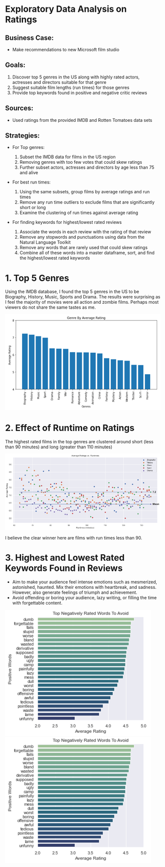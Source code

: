 # Exploratory Data Analysis on Ratings

## Business Case:
* Make recommendations to new Microsoft film studio

## Goals:
1. Discover top 5 genres in the US along with highly rated actors, actresses and directors suitable for that genre
2. Suggest suitable film lengths (run times) for those genres
3. Provide top keywords found in positive and negative critic reviews

## Sources:
* Used ratings from the provided IMDB and Rotten Tomatoes data sets

## Strategies:
* For Top genres:
    1. Subset the IMDB data for films in the US region
    2. Removing genres with too few votes that could skew ratings
    3. Further subset actors, actresses and directors by age less than 75 and alive
    
* For best run times:
    1. Using the same subsets, group films by average ratings and run times
    2. Remove any run time outliers to exclude films that are significantly short or long
    3. Examine the clustering of run times against average rating
    
* For finding keywords for highest/lowest rated reviews
    1. Associate the words in each review with the rating of that review
    2. Remove any stopwords and punctuations using data from the Natural Language Toolkit
    3. Remove any words that are rarely used that could skew ratings
    4. Combine all of these words into a master dataframe, sort, and find the highest/lowest rated keywords

# 1. Top 5 Genres

Using the IMDB database, I found the top 5 genres in the US to be Biography, History, Music, Sports and Drama.
The results were surprising as I feel the majority of movies were all action and zombie films.
Perhaps most viewers do not share the same tastes as me.

![Top_5_genres](https://github.com/NelGen/NG-Msoft-Movie-Project/blob/main/Images/Top_5_genres.png)


# 2. Effect of Runtime on Ratings

The highest rated films in the top genres are clustered around short (less than 90 minutes)
and long (greater than 110 minutes)

![Run_times](https://github.com/NelGen/NG-Msoft-Movie-Project/blob/main/Images/Run_times.png)

I believe the clear winner here are films with run times less than 90.

# 3. Highest and Lowest Rated Keywords Found in Reviews

* Aim to make your audience feel intense emotions such as mesmerized, astonished, haunted.  Mix their emotions with heartbreak, and sadness.  However, also generate feelings of triumph and achievement.
* Avoid offending or boring your audience, lazy writing, or filling the time with forgettable content.

![Positive_words](https://github.com/NelGen/NG-Msoft-Movie-Project/blob/main/Images/Negative_words.PNG)
![Negative_words](https://github.com/NelGen/NG-Msoft-Movie-Project/blob/main/Images/Negative_words.PNG)




